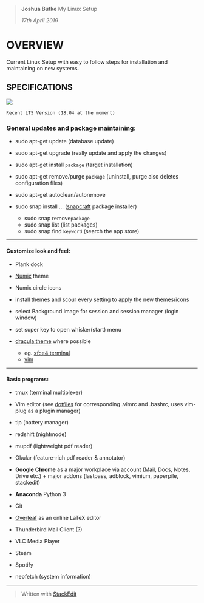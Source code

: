 ﻿> **Joshua Butke**
> My Linux Setup
> 
> *17th April 2019*

# OVERVIEW

Current Linux Setup with easy to follow steps for installation and maintaining on new systems.

## SPECIFICATIONS

![](https://xubuntu.org/wp-content/uploads/2012/03/2a70/xubuntu_logo_black.png)

    Recent LTS Version (18.04 at the moment)

### General updates and package maintaining:

-   sudo apt-get update (database update)

-   sudo apt-get upgrade (really update and apply the changes)

-   sudo apt-get install `package` (target installation)

-   sudo apt-get remove/purge `package` (uninstall, purge also deletes configuration files)

-   sudo apt-get autoclean/autoremove

-   sudo snap install ... ([snapcraft](https://snapcraft.io/store) package installer)
	- sudo snap remove`package`
	- sudo snap list (list packages)
	- sudo snap find `keyword` (search the app store)
___

#### Customize look and feel:

-   Plank dock

-   [Numix](https://github.com/numixproject/) theme

-   Numix circle icons

-   install themes and scour every setting to apply the new themes/icons

-   select Background image for session and session manager (login window)

-   set super key to open whisker(start) menu

-   [dracula theme](https://draculatheme.com/) where possible
	- eg. [xfce4 terminal](https://gist.github.com/molotovbliss/42e6c1ae54a5922ba720338e5452c2d0)
	- [vim](https://github.com/dracula/vim)
___
#### Basic programs:
- tmux (terminal multiplexer)

-   Vim editor (see [dotfiles](https://github.com/butkej/dotfiles) for corresponding .vimrc and .bashrc, uses vim-plug as a plugin manager)

-   tlp (battery manager)

-   redshift (nightmode)

-   mupdf (lightweight pdf reader)

- Okular (feature-rich pdf reader & annotator)

-   **Google Chrome** as a major workplace via account (Mail, Docs, Notes, Drive etc.) + major addons (lastpass, adblock, vimium, paperpile, stackedit)

-   **Anaconda** Python 3 

-   Git

- [Overleaf](https://www.overleaf.com) as an online LaTeX editor

-   Thunderbird Mail Client (?)

-   VLC Media Player

-   Steam

-   Spotify

- neofetch (system information)

---
> Written with [StackEdit](https://stackedit.io/)
